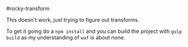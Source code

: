 #rocky-transform

This doesn't work, just trying to figure out transforms.

To get it going do a `npm install` and you can build the project with
`gulp build` as my understanding of `waf` is about none.

